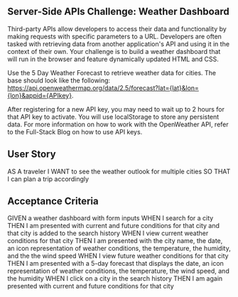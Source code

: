 	
## Server-Side APIs Challenge: Weather Dashboard
Third-party APIs allow developers to access their data and functionality 
by making requests with specific parameters to a URL. Developers are often 
tasked with retrieving data from another application's API and using it in 
the context of their own. Your challenge is to build a weather dashboard that 
will run in the browser and feature dynamically updated HTML and CSS.

Use the 5 Day Weather Forecast to retrieve weather data for cities. The base 
should look like the following: 
https://api.openweathermap.org/data/2.5/forecast?lat={lat}&lon={lon}&appid={APIkey}. 

After registering for a new API key, you may need to wait up to 2 hours for 
that API key to activate.
You will use localStorage to store any persistent data. For more information on how to work with the OpenWeather API, refer to the Full-Stack Blog on how to use API keys.

## User Story
AS A traveler
I WANT to see the weather outlook for multiple cities
SO THAT I can plan a trip accordingly

## Acceptance Criteria
GIVEN a weather dashboard with form inputs
WHEN I search for a city
THEN I am presented with current and future conditions for that city and that city is added to the search history
WHEN I view current weather conditions for that city
THEN I am presented with the city name, the date, an icon representation of weather conditions, the temperature, the humidity, and the the wind speed
WHEN I view future weather conditions for that city
THEN I am presented with a 5-day forecast that displays the date, an icon representation of weather conditions, the temperature, the wind speed, and the humidity
WHEN I click on a city in the search history
THEN I am again presented with current and future conditions for that city